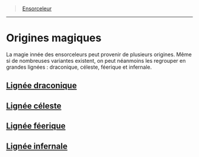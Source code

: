 ﻿---
!GenericItem
Name: Origines magiques
Id: sorcerer_hd.md#origines-magiques
ParentLink: sorcerer_hd.md#ensorceleur
ParentName: Ensorceleur
NameLevel: 1
Attributes:
  Name: Origines magiques
  Markdown: >+
    # <!--Name-->Origines magiques<!--/Name-->


    La magie innée des ensorceleurs peut provenir de plusieurs origines. Même si de nombreuses variantes existent, on peut néanmoins les regrouper en grandes lignées : draconique, céleste, féerique et infernale.


    ## [Lignée draconique](hd_sorcerer_draconic.md)


    ## [Lignée céleste](hd_sorcerer_celestial.md)


    ## [Lignée féerique](hd_sorcerer_fairy.md)


    ## [Lignée infernale](hd_sorcerer_infernal.md)

AttributesDictionary: >+
  Name: Origines magiques

  Markdown: >+

    # <!--Name-->Origines magiques<!--/Name-->





    La magie innée des ensorceleurs peut provenir de plusieurs origines. Même si de nombreuses variantes existent, on peut néanmoins les regrouper en grandes lignées : draconique, céleste, féerique et infernale.





    ## [Lignée draconique](hd_sorcerer_draconic.md)





    ## [Lignée céleste](hd_sorcerer_celestial.md)





    ## [Lignée féerique](hd_sorcerer_fairy.md)





    ## [Lignée infernale](hd_sorcerer_infernal.md)



---
> [Ensorceleur](hd_sorcerer.md)

---

# Origines magiques

La magie innée des ensorceleurs peut provenir de plusieurs origines. Même si de nombreuses variantes existent, on peut néanmoins les regrouper en grandes lignées : draconique, céleste, féerique et infernale.

## [Lignée draconique](hd_sorcerer_draconic.md)

## [Lignée céleste](hd_sorcerer_celestial.md)

## [Lignée féerique](hd_sorcerer_fairy.md)

## [Lignée infernale](hd_sorcerer_infernal.md)

